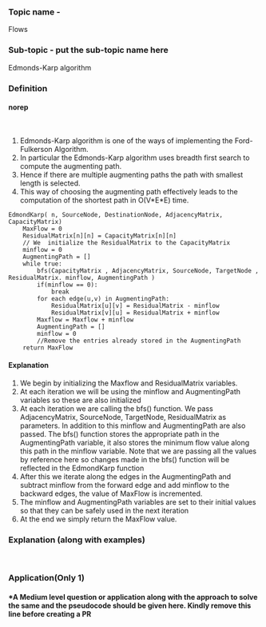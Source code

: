 ### Topic name -  
Flows

### Sub-topic - put the sub-topic name here
Edmonds-Karp algorithm
<br>

### Definition
#### norep
<br>

1. Edmonds-Karp algorithm is one of the ways of implementing the Ford-Fulkerson Algorithm.
2. In particular the Edmonds-Karp algorithm uses breadth first search to compute the augmenting path.
3. Hence if there are multiple augmenting paths the path with smallest length is selected.
4. This way of choosing the augmenting path effectively leads to the computation of the shortest path in O(V\*E\*E) time.

 
```
EdmondKarp( n, SourceNode, DestinationNode, AdjacencyMatrix, CapacityMatrix)
    MaxFlow = 0
    ResidualMatrix[n][n] = CapacityMatrix[n][n]
    // We  initialize the ResidualMatrix to the CapacityMatrix
    minflow = 0
    AugmentingPath = []
    while true:
        bfs(CapacityMatrix , AdjacencyMatrix, SourceNode, TargetNode , ResidualMatrix. minflow, AugmentingPath )
        if(minflow == 0):
            break  
        for each edge(u,v) in AugmentingPath:
            ResidualMatrix[u][v] = ResidualMatrix - minflow
            ResidualMatrix[v][u] = ResidualMatrix + minflow
        Maxflow = Maxflow + minflow
        AugmentingPath = []
        minflow = 0
        //Remove the entries already stored in the AugmentingPath  
    return MaxFlow
```
#### Explanation
1. We begin by initializing the Maxflow and ResidualMatrix variables.
2. At each iteration we will be using the minflow and AugmentingPath variables so these are also initialized
3. At each iteration we are calling the bfs() function. We pass AdjacencyMatrix, SourceNode, TargetNode, ResidualMatrix as parameters. In addition to this minflow
and AugmentingPath are also passed. The bfs() function stores the appropriate path in the AugmentingPath variable, it also stores the minimum flow value along this
path in the minflow variable. Note that we are passing all the values by reference here so changes made in the bfs() function will be reflected in the EdmondKarp
function
4. After this we iterate along the edges in the AugmentingPath and subtract minflow from the forward edge and add minflow to the backward edges, the value of MaxFlow
is incremented.
5. The minflow and AugmentingPath variables are set to their initial values so that they can be safely used in the next iteration
6. At the end we simply return the MaxFlow value.




### Explanation (along with examples)

<br>

### Application(Only 1)
#### *A Medium level question or application along with the approach to solve the same and the pseudocode should be given here. Kindly remove this line before creating a PR

<br>

